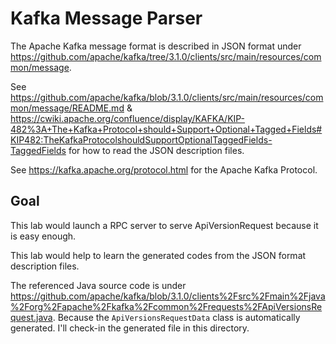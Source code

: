 # Kafka Message Parser

The Apache Kafka message format is described in JSON format under https://github.com/apache/kafka/tree/3.1.0/clients/src/main/resources/common/message.

See https://github.com/apache/kafka/blob/3.1.0/clients/src/main/resources/common/message/README.md & https://cwiki.apache.org/confluence/display/KAFKA/KIP-482%3A+The+Kafka+Protocol+should+Support+Optional+Tagged+Fields#KIP482:TheKafkaProtocolshouldSupportOptionalTaggedFields-TaggedFields for how to read the JSON description files.

See https://kafka.apache.org/protocol.html for the Apache Kafka Protocol.

## Goal

This lab would launch a RPC server to serve ApiVersionRequest because it is easy enough.

This lab would help to learn the generated codes from the JSON format description files.

The referenced Java source code is under https://github.com/apache/kafka/blob/3.1.0/clients%2Fsrc%2Fmain%2Fjava%2Forg%2Fapache%2Fkafka%2Fcommon%2Frequests%2FApiVersionsRequest.java. Because the `ApiVersionsRequestData` class is automatically generated. I'll check-in the generated file in this directory.
